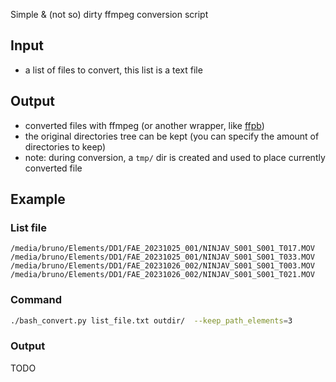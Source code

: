 Simple & (not so) dirty ffmpeg conversion script
## Input
- a list of files to convert, this list is a text file

## Output
- converted files with ffmpeg (or another wrapper, like [ffpb](https://github.com/althonos/ffpb))
- the original directories tree can be kept (you can specify the amount of directories to keep)
- note: during conversion, a `tmp/` dir is created and used to place currently converted file

## Example

### List file
```
/media/bruno/Elements/DD1/FAE_20231025_001/NINJAV_S001_S001_T017.MOV
/media/bruno/Elements/DD1/FAE_20231025_001/NINJAV_S001_S001_T033.MOV
/media/bruno/Elements/DD1/FAE_20231026_002/NINJAV_S001_S001_T003.MOV
/media/bruno/Elements/DD1/FAE_20231026_002/NINJAV_S001_S001_T021.MOV
```

### Command
```bash
./bash_convert.py list_file.txt outdir/  --keep_path_elements=3
```

### Output
TODO

